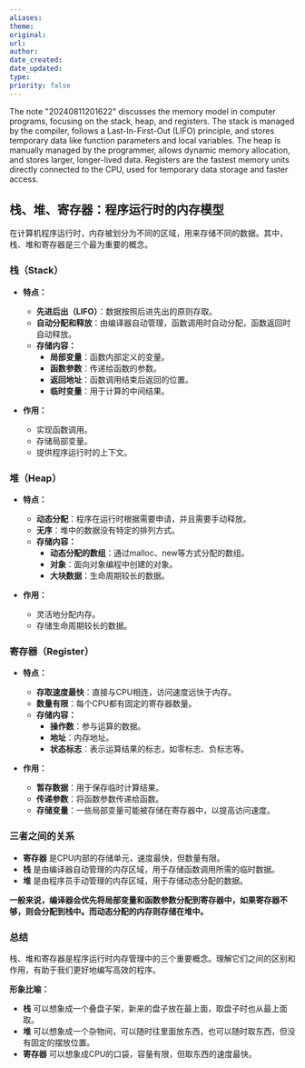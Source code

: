 ```yaml
---
aliases: 
theme: 
original: 
url: 
author: 
date_created: 
date_updated: 
type: 
priority: false
---
```


The note "20240811201622" discusses the memory model in computer programs, focusing on the stack, heap, and registers. The stack is managed by the compiler, follows a Last-In-First-Out (LIFO) principle, and stores temporary data like function parameters and local variables. The heap is manually managed by the programmer, allows dynamic memory allocation, and stores larger, longer-lived data. Registers are the fastest memory units directly connected to the CPU, used for temporary data storage and faster access.

## 栈、堆、寄存器：程序运行时的内存模型

在计算机程序运行时，内存被划分为不同的区域，用来存储不同的数据。其中，栈、堆和寄存器是三个最为重要的概念。

### 栈（Stack）

- **特点：**

  - **先进后出（LIFO）**：数据按照后进先出的原则存取。
  - **自动分配和释放**：由编译器自动管理，函数调用时自动分配，函数返回时自动释放。
  - **存储内容：**
    - **局部变量**：函数内部定义的变量。
    - **函数参数**：传递给函数的参数。
    - **返回地址**：函数调用结束后返回的位置。
    - **临时变量**：用于计算的中间结果。
- **作用：**

  - 实现函数调用。
  - 存储局部变量。
  - 提供程序运行时的上下文。

### 堆（Heap）

- **特点：**

  - **动态分配**：程序在运行时根据需要申请，并且需要手动释放。
  - **无序**：堆中的数据没有特定的排列方式。
  - **存储内容：**
    - **动态分配的数组**：通过malloc、new等方式分配的数组。
    - **对象**：面向对象编程中创建的对象。
    - **大块数据**：生命周期较长的数据。
- **作用：**

  - 灵活地分配内存。
  - 存储生命周期较长的数据。

### 寄存器（Register）

- **特点：**

  - **存取速度最快**：直接与CPU相连，访问速度远快于内存。
  - **数量有限**：每个CPU都有固定的寄存器数量。
  - **存储内容：**
    - **操作数**：参与运算的数据。
    - **地址**：内存地址。
    - **状态标志**：表示运算结果的标志，如零标志、负标志等。
- **作用：**

  - **暂存数据**：用于保存临时计算结果。
  - **传递参数**：将函数参数传递给函数。
  - **存储变量**：一些局部变量可能被存储在寄存器中，以提高访问速度。

### 三者之间的关系

- **寄存器** 是CPU内部的存储单元，速度最快，但数量有限。
- **栈** 是由编译器自动管理的内存区域，用于存储函数调用所需的临时数据。
- **堆** 是由程序员手动管理的内存区域，用于存储动态分配的数据。

**一般来说，编译器会优先将局部变量和函数参数分配到寄存器中，如果寄存器不够，则会分配到栈中。而动态分配的内存则存储在堆中。**

### 总结

栈、堆和寄存器是程序运行时内存管理中的三个重要概念。理解它们之间的区别和作用，有助于我们更好地编写高效的程序。

**形象比喻：**

- **栈** 可以想象成一个叠盘子架，新来的盘子放在最上面，取盘子时也从最上面取。
- **堆** 可以想象成一个杂物间，可以随时往里面放东西，也可以随时取东西，但没有固定的摆放位置。
- **寄存器** 可以想象成CPU的口袋，容量有限，但取东西的速度最快。
